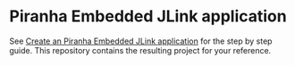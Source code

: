
# Piranha Embedded JLink application

See [Create an Piranha Embedded JLink application](https://piranha.cloud/embedded/guides/jlink)
for the step by step guide. This repository contains the resulting project for 
your reference.
